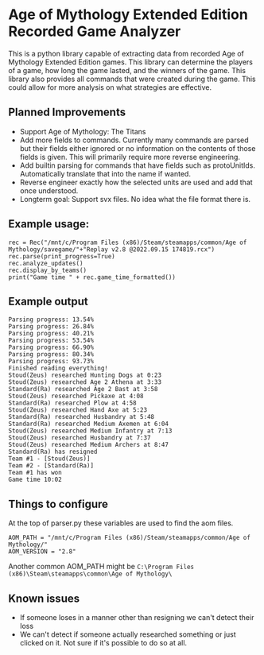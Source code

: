 # Age of Mythology Extended Edition Recorded Game Analyzer
This is a python library capable of extracting data from recorded Age of Mythology Extended Edition games. This library can determine the players of a game, how long the game lasted, and the winners of the game. This library also provides all commands that were created during the game. This could allow for more analysis on what strategies are effective.

## Planned Improvements
- Support Age of Mythology: The Titans
- Add more fields to commands. Currently many commands are parsed but their fields either ignored or no information on the contents of those fields is given. This will primarily require more reverse engineering.
- Add builtin parsing for commands that have fields such as protoUnitIds. Automatically translate that into the name if wanted.
- Reverse engineer exactly how the selected units are used and add that once understood.
- Longterm goal: Support svx files. No idea what the file format there is.

## Example usage:
```
rec = Rec("/mnt/c/Program Files (x86)/Steam/steamapps/common/Age of Mythology/savegame/"+"Replay v2.8 @2022.09.15 174819.rcx")
rec.parse(print_progress=True)
rec.analyze_updates()
rec.display_by_teams()
print("Game time " + rec.game_time_formatted())
```
## Example output
```
Parsing progress: 13.54%
Parsing progress: 26.84%
Parsing progress: 40.21%
Parsing progress: 53.54%
Parsing progress: 66.90%
Parsing progress: 80.34%
Parsing progress: 93.73%
Finished reading everything!
Stoud(Zeus) researched Hunting Dogs at 0:23
Stoud(Zeus) researched Age 2 Athena at 3:33
Standard(Ra) researched Age 2 Bast at 3:58
Stoud(Zeus) researched Pickaxe at 4:08
Standard(Ra) researched Plow at 4:58
Stoud(Zeus) researched Hand Axe at 5:23
Standard(Ra) researched Husbandry at 5:48
Standard(Ra) researched Medium Axemen at 6:04
Stoud(Zeus) researched Medium Infantry at 7:13
Stoud(Zeus) researched Husbandry at 7:37
Stoud(Zeus) researched Medium Archers at 8:47
Standard(Ra) has resigned
Team #1 - [Stoud(Zeus)]
Team #2 - [Standard(Ra)]
Team #1 has won
Game time 10:02
```

## Things to configure
At the top of parser.py these variables are used to find the aom files.

`AOM_PATH = "/mnt/c/Program Files (x86)/Steam/steamapps/common/Age of Mythology/"`<br>
`AOM_VERSION = "2.8"`

Another common AOM_PATH might be `C:\Program Files (x86)\Steam\steamapps\common\Age of Mythology\`

## Known issues
- If someone loses in a manner other than resigning we can't detect their loss
- We can't detect if someone actually researched something or just clicked on it. Not sure if it's possible to do so at all.